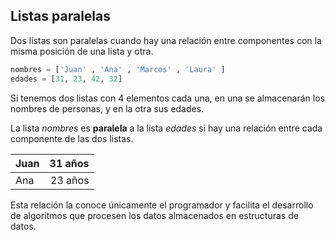 ## Listas paralelas

Dos listas son paralelas cuando hay una relación entre componentes con la misma posición de una lista y otra.

```python
nombres = ['Juan' , 'Ana' , 'Marcos' , 'Laura' ]
edades = [31, 23, 42, 32]
```

Si tenemos dos listas con 4 elementos cada una, en una se almacenarán los nombres de personas, y en la otra sus edades.

La lista *nombres* es **paralela** a la lista *edades* si hay una relación entre cada componente de las dos listas.

| Juan | 31 años |
| :----|-------: |
| Ana  | 23 años |

Esta relación la conoce únicamente el programador y facilita el desarrollo de algoritmos que procesen los datos almacenados en estructuras de datos.











